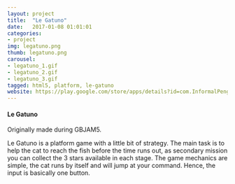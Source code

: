 ```yaml
---
layout: project
title:  "Le Gatuno"
date:   2017-01-08 01:01:01
categories:
- project
img: legatuno.png
thumb: legatuno.png
carousel:
- legatuno_1.gif
- legatuno_2.gif
- legatuno_3.gif
tagged: html5, platform, le-gatuno
website: https://play.google.com/store/apps/details?id=com.InformalPenguins.LeGatuno
---
```

#### Le Gatuno

Originally made during GBJAM5.

Le Gatuno is a platform game with a little bit of strategy. The main task is to help the cat to reach the fish before the time runs out, as secondary mission you can collect the 3 stars available in each stage.
The game mechanics are simple, the cat runs by itself and will jump at your command. Hence, the input is basically one button.
